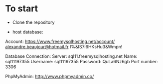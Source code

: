 To start
========

- Clone the repository

- host database:

Account:
	https://www.freemysqlhosting.net/account/
	alexandre.beaujour@hotmail.fr
	I%&IS7i6HKsHu3&Wmpn!
	
Database Connection:
	Server: sql11.freemysqlhosting.net
	Name: sql11197355
	Username: sql11197355
	Password: QuLa6Nz6gb
	Port number: 3306

PhpMyAdmin:
	http://www.phpmyadmin.co/